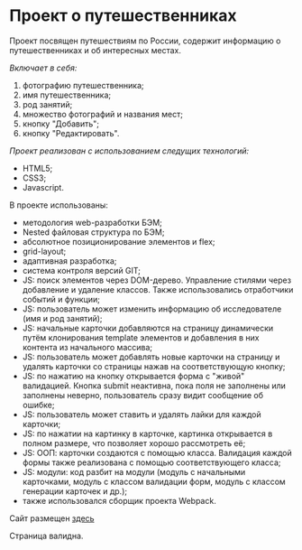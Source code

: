 # Проект о путешественниках

Проект посвящен путешествиям по России, содержит информацию о путешественниках и об интересных местах.
 
*Включает в себя:* 
1. фотографию путешественника; 
2. имя путешественника; 
3. род занятий; 
4. множество фотографий и названия мест; 
5. кнопку "Добавить"; 
6. кнопку "Редактировать".
 
*Проект реализован с использованием следущих технологий:* 
* HTML5; 
* CSS3; 
* Javascript. 
 
В проекте использованы: 
 
* методология web-разработки БЭМ; 
* Nested файловая структура по БЭМ; 
* абсолютное позиционирование элементов и flex; 
* grid-layout; 
* адаптивная разработка; 
* система контроля версий GIT; 
* JS: поиск элементов через DOM-дерево. Управление стилями через добавление и удаление классов. Также использовались отработчики событий и функции; 
* JS: пользователь может изменить информацию об исследователе (имя и род занятий); 
* JS: начальные карточки добавляются на страницу динамически путём клонирования template элементов и добавления в них контента из начального массива; 
* JS: пользователь может добавлять новые карточки на страницу и удалять карточки со страницы нажав на соответствующую кнопку; 
* JS: по нажатию на кнопку открывается форма с "живой" валидацией. Кнопка submit неактивна, пока поля не заполнены или заполнены неверно, пользователь сразу видит сообщение об ошибке; 
* JS: пользователь может ставить и удалять лайки для каждой карточки; 
* JS: по нажатии на картинку в карточке, картинка открывается в полном размере, что позволяет хорошо рассмотреть её; 
* JS: ООП: карточки создаются с помощью класса. Валидация каждой формы также реализована с помощью соответствующего класса; 
* JS: модули: код разбит на модули (модуль с начальными карточками, модуль с классом валидации форм, модуль с классом генерации карточек и др.);
* также использовался сборщик проекта Webpack. 
 
Сайт размещен [здесь](https://konstantin-khoroshilov.github.io/mesto/) 
 
Страница валидна.

